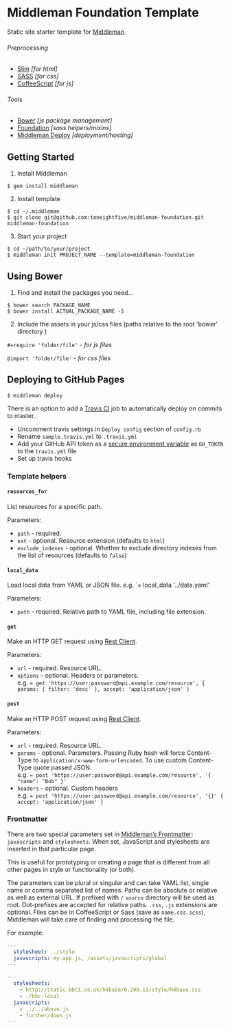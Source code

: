 Middleman Foundation Template
=============================

Static site starter template for [Middleman](http://middlemanapp.com).

###### Preprocessing
- [Slim](http://slim-lang.com) *[for html]*
- [SASS](http://sass-lang.com) *[for css]*
- [CoffeeScript](http://coffeescript.org) *[for js]*

###### Tools
- [Bower](http://bower.io) *[js package management]*
- [Foundation](http://foundation.zurb.com/docs/) *[sass helpers/mixins]*
- [Middleman Deploy](https://github.com/karlfreeman/middleman-deploy) *[deployment/hosting]*

## Getting Started

1. Install Middleman

  ```
  $ gem install middleman
  ```

2. Install template

  ```
  $ cd ~/.middleman
  $ git clone git@github.com:teneightfive/middleman-foundation.git middleman-foundation
  ```

3. Start your project

  ```
  $ cd ~/path/to/your/project
  $ middleman init PROJECT_NAME --template=middleman-foundation
  ```

## Using Bower

1. Find and install the packages you need...

  ```
  $ bower search PACKAGE_NAME
  $ bower install ACTUAL_PACKAGE_NAME -S
  ```

2. Include the assets in your js/css files (paths relative to the root 'bower' directory )

  `#=require 'folder/file'` - *for js files*
  
  `@import 'folder/file'` - *for css files*

## Deploying to GitHub Pages

`$ middleman deploy`

There is an option to add a [Travis CI](https://travis-ci.org/) job to automatically deploy on commits to master. 

- Uncomment travis settings in `Deploy config` section of `config.rb`
- Rename `sample.travis.yml` to `.travis.yml`
- Add your GitHub API token as a [secure environment variable](http://docs.travis-ci.com/user/environment-variables/#Secure-Variables) as `GH_TOKEN` to the `travis.yml` file
- Set up travis hooks


### Template helpers

#### `resources_for`
List resources for a specific path.

Parameters:
  - `path` - required.
  - `ext` - optional. Resource extension (defaults to `html`)
  - `exclude_indexes` - optional. Whether to exclude directory indexes from the list of resources (defaults to `false`)

#### `local_data`
Load local data from YAML or JSON file. e.g. `= local_data '../data.yaml'

Parameters:
  - `path` - required. Relative path to YAML file, including file extension.

#### `get`
Make an HTTP GET request using [Rest Client](https://github.com/rest-client/rest-client).

Parameters:
  - `url` - required. Resource URL.
  - `options` - optional. Headers or parameters.  
     e.g. `= get 'https://user:password@api.example.com/resource', { params: { filter: 'desc' }, accept: 'application/json' }`

#### `post`
Make an HTTP POST request using [Rest Client](https://github.com/rest-client/rest-client).

Parameters:
  - `url` - required. Resource URL.
  - `params` - optional. Parameters. Passing Ruby hash will force Content-Type to `application/x-www-form-urlencoded`. To use custom Content-Type quote passed JSON.  
     e.g. `= post 'https://user:password@api.example.com/resource', '{ "name": "Bob" }'`
  - `headers` - optional. Custom headers  
     e.g. `= post 'https://user:password@api.example.com/resource', '{}' { accept: 'application/json' }`

### Frontmatter

There are two special parameters set in [Middleman’s Frontmatter](http://middlemanapp.com/basics/frontmatter/):
`javascripts` and `stylesheets`. When set, JavaScript and stylesheets are inserted in that particular page.

This is useful for prototyping or creating a page that is different from all other pages in style or functionality (or both).

The parameters can be plural or singular and can take YAML list, single name or comma separated list of names. Paths can be absolute or relative as well as external URL. If prefixed with `/` `source` directory will be used as root. Dot-prefixes are accepted for relative paths. `.css`, `.js` extensions are optional. Files can be in CoffeeScript or Sass (save as `name.css.scss`), Middleman will take care of finding and processing the file.

For example:

```yaml
---
  stylesheet: ../style
  javascripts: my-app.js, /assets/javascripts/global
---

---
  stylesheets:
    - http://static.bbci.co.uk/h4base/0.209.13/style/h4base.css
    - ./bbc-local
  javascripts:
    - ../../above.js
    - further/down.js
---
```
